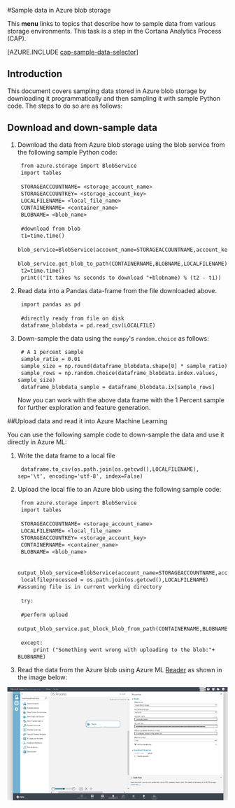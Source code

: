 <properties 
    pageTitle="Sample data in Azure blob storage| Microsoft Azure" 
    description="Sample data in Azure Blob Storage" 
    services="machine-learning,storage" 
    documentationCenter="" 
    authors="bradsev" 
    manager="paulettm" 
    editor="cgronlun" />

<tags 
    ms.service="machine-learning" 
    ms.workload="data-services" 
    ms.tgt_pltfrm="na" 
    ms.devlang="na" 
    ms.topic="article" 
    ms.date="10/20/2015" 
    ms.author="sunliangms;fashah;garye;bradsev" /> 

#<a name="heading"></a>Sample data in Azure blob storage

This **menu** links to topics that describe how to sample data from various storage environments. This task is a step in the Cortana Analytics Process (CAP).

[AZURE.INCLUDE [cap-sample-data-selector](../../includes/cap-sample-data-selector.md)]

## Introduction

This document covers sampling data stored in Azure blob storage by downloading it programmatically and then sampling it with sample Python code. The steps to do so are as follows:

## Download and down-sample data
1. Download the data from Azure blob storage using the blob service from the following sample Python code: 

        from azure.storage import BlobService
        import tables
        
        STORAGEACCOUNTNAME= <storage_account_name>
        STORAGEACCOUNTKEY= <storage_account_key>
        LOCALFILENAME= <local_file_name>        
        CONTAINERNAME= <container_name>
        BLOBNAME= <blob_name>

        #download from blob
        t1=time.time()
        blob_service=BlobService(account_name=STORAGEACCOUNTNAME,account_key=STORAGEACCOUNTKEY)
        blob_service.get_blob_to_path(CONTAINERNAME,BLOBNAME,LOCALFILENAME)
        t2=time.time()
        print(("It takes %s seconds to download "+blobname) % (t2 - t1))

2. Read data into a Pandas data-frame from the file downloaded above.

        import pandas as pd

        #directly ready from file on disk
        dataframe_blobdata = pd.read_csv(LOCALFILE)

3. Down-sample the data using the `numpy`'s `random.choice` as follows:

        # A 1 percent sample
        sample_ratio = 0.01 
        sample_size = np.round(dataframe_blobdata.shape[0] * sample_ratio)
        sample_rows = np.random.choice(dataframe_blobdata.index.values, sample_size)
        dataframe_blobdata_sample = dataframe_blobdata.ix[sample_rows]

    Now you can work with the above data frame with the 1 Percent sample for further exploration and feature generation.

##<a name="heading"></a>Upload data and read it into Azure Machine Learning

You can use the following sample code to down-sample the data and use it directly in Azure ML:

1. Write the data frame to a local file

        dataframe.to_csv(os.path.join(os.getcwd(),LOCALFILENAME), sep='\t', encoding='utf-8', index=False)

2. Upload the local file to an Azure blob using the following sample code:

        from azure.storage import BlobService
        import tables

        STORAGEACCOUNTNAME= <storage_account_name>
        LOCALFILENAME= <local_file_name>
        STORAGEACCOUNTKEY= <storage_account_key>
        CONTAINERNAME= <container_name>
        BLOBNAME= <blob_name>

        output_blob_service=BlobService(account_name=STORAGEACCOUNTNAME,account_key=STORAGEACCOUNTKEY)    
        localfileprocessed = os.path.join(os.getcwd(),LOCALFILENAME) #assuming file is in current working directory
        
        try:
       
        #perform upload
        output_blob_service.put_block_blob_from_path(CONTAINERNAME,BLOBNAME,localfileprocessed)
        
        except:         
            print ("Something went wrong with uploading to the blob:"+ BLOBNAME)

3. Read the data from the Azure blob using Azure ML [Reader](https://msdn.microsoft.com/library/azure/4e1b0fe6-aded-4b3f-a36f-39b8862b9004/) as shown in the image below:
 
![reader blob][1]

[1]: ./media/machine-learning-data-science-sample-data-blob/reader_blob.png


<!-- Module References -->
[reader]: https://msdn.microsoft.com/library/azure/4e1b0fe6-aded-4b3f-a36f-39b8862b9004/
 
